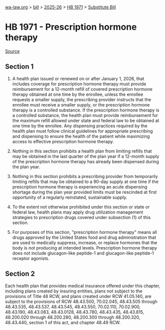[wa-law.org](/) > [bill](/bill/) > [2025-26](/bill/2025-26/) > [HB 1971](/bill/2025-26/hb/1971/) > [Substitute Bill](/bill/2025-26/hb/1971/S/)

# HB 1971 - Prescription hormone therapy

[Source](http://lawfilesext.leg.wa.gov/biennium/2025-26/Pdf/Bills/House%20Bills/1971-S.pdf)

## Section 1
1. A health plan issued or renewed on or after January 1, 2026, that includes coverage for prescription hormone therapy must provide reimbursement for a 12-month refill of covered prescription hormone therapy obtained at one time by the enrollee, unless the enrollee requests a smaller supply, the prescribing provider instructs that the enrollee must receive a smaller supply, or the prescription hormone therapy is a controlled substance. If the prescription hormone therapy is a controlled substance, the health plan must provide reimbursement for the maximum refill allowed under state and federal law to be obtained at one time by the enrollee. Any dispensing practices required by the health plan must follow clinical guidelines for appropriate prescribing and dispensing to ensure the health of the patient while maximizing access to effective prescription hormone therapy.

2. Nothing in this section prohibits a health plan from limiting refills that may be obtained in the last quarter of the plan year if a 12-month supply of the prescription hormone therapy has already been dispensed during the plan year.

3. Nothing in this section prohibits a prescribing provider from temporarily limiting refills that may be obtained to a 90-day supply at one time if the prescription hormone therapy is experiencing an acute dispensing shortage during the plan year provided limits must be rescinded at first opportunity of a regularly reinstated, sustainable supply.

4. To the extent not otherwise prohibited under this section or state or federal law, health plans may apply drug utilization management strategies to prescription drugs covered under subsection (1) of this section.

5. For purposes of this section, "prescription hormone therapy" means all drugs approved by the United States food and drug administration that are used to medically suppress, increase, or replace hormones that the body is not producing at intended levels. Prescription hormone therapy does not include glucagon-like peptide-1 and glucagon-like peptide-1 receptor agonists.

## Section 2
Each health plan that provides medical insurance offered under this chapter, including plans created by insuring entities, plans not subject to the provisions of Title 48 RCW, and plans created under RCW 41.05.140, are subject to the provisions of RCW 48.43.500, 70.02.045, 48.43.505 through 48.43.535, 48.43.537, 48.43.545, 48.43.550, 70.02.110, 70.02.900, 48.43.190, 48.43.083, 48.43.0128, 48.43.780, 48.43.435, 48.43.815, 48.200.020 through 48.200.280, 48.200.300 through 48.200.320, 48.43.440, section 1 of this act, and chapter 48.49 RCW.
